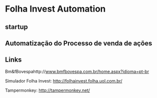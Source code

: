 # Folha Invest Automation

## startup

## Automatização do Processo de venda de ações

## Links
Bm&fBovespahttp://www.bmfbovespa.com.br/home.aspx?idioma=pt-br

Simulador Folha Invest: http://folhainvest.folha.uol.com.br/

Tampermonkey: http://tampermonkey.net/
